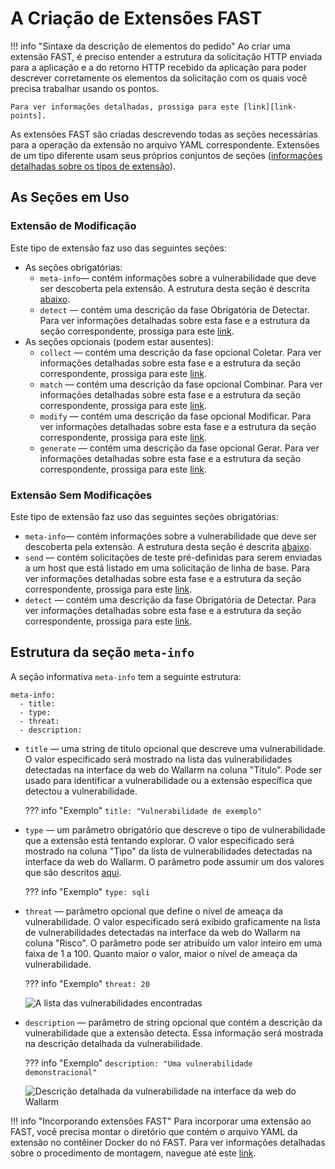 [link-points]:          points/intro.md
[link-detect]:          detect/phase-detect.md
[link-collect]:         phase-collect.md
[link-match]:           phase-match.md
[link-modify]:          phase-modify.md
[link-send]:            phase-send.md
[link-generate]:        phase-generate.md
[link-extensions]:      using-extension.md
[link-ext-logic]:       logic.md
[link-vuln-list]:       ../vuln-list.md

[img-vulns]:            ../../images/fast/dsl/en/create-extension/vulnerabilities.png
[img-vuln-details]:     ../../images/fast/dsl/en/create-extension/vuln_details.png

[anchor-meta-info]:     #structure-of-the-meta-info-section

# A Criação de Extensões FAST 

!!! info "Sintaxe da descrição de elementos do pedido"
    Ao criar uma extensão FAST, é preciso entender a estrutura da solicitação HTTP enviada para a aplicação e a do retorno HTTP recebido da aplicação para poder descrever corretamente os elementos da solicitação com os quais você precisa trabalhar usando os pontos. 

    Para ver informações detalhadas, prossiga para este [link][link-points].

As extensões FAST são criadas descrevendo todas as seções necessárias para a operação da extensão no arquivo YAML correspondente. Extensões de um tipo diferente usam seus próprios conjuntos de seções ([informações detalhadas sobre os tipos de extensão][link-ext-logic]).

## As Seções em Uso

### Extensão de Modificação

Este tipo de extensão faz uso das seguintes seções:
* As seções obrigatórias:
    * `meta-info`— contém informações sobre a vulnerabilidade que deve ser descoberta pela extensão. A estrutura desta seção é descrita [abaixo][anchor-meta-info].
    * `detect` — contém uma descrição da fase Obrigatória de Detectar. Para ver informações detalhadas sobre esta fase e a estrutura da seção correspondente, prossiga para este [link][link-detect].
* As seções opcionais (podem estar ausentes):
    * `collect` — contém uma descrição da fase opcional Coletar. Para ver informações detalhadas sobre esta fase e a estrutura da seção correspondente, prossiga para este [link][link-collect].
    * `match` — contém uma descrição da fase opcional Combinar. Para ver informações detalhadas sobre esta fase e a estrutura da seção correspondente, prossiga para este [link][link-match].
    * `modify` — contém uma descrição da fase opcional Modificar. Para ver informações detalhadas sobre esta fase e a estrutura da seção correspondente, prossiga para este [link][link-modify].
    * `generate` — contém uma descrição da fase opcional Gerar. Para ver informações detalhadas sobre esta fase e a estrutura da seção correspondente, prossiga para este [link][link-generate].


### Extensão Sem Modificações

Este tipo de extensão faz uso das seguintes seções obrigatórias:
* `meta-info`— contém informações sobre a vulnerabilidade que deve ser descoberta pela extensão. A estrutura desta seção é descrita [abaixo][anchor-meta-info].
* `send` — contém solicitações de teste pré-definidas para serem enviadas a um host que está listado em uma solicitação de linha de base. Para ver informações detalhadas sobre esta fase e a estrutura da seção correspondente, prossiga para este [link][link-send].
* `detect` — contém uma descrição da fase Obrigatória de Detectar. Para ver informações detalhadas sobre esta fase e a estrutura da seção correspondente, prossiga para este [link][link-detect].

## Estrutura da seção `meta-info`

A seção informativa `meta-info` tem a seguinte estrutura:

```
meta-info:
  - title:
  - type:
  - threat:
  - description:
```

* `title` — uma string de título opcional que descreve uma vulnerabilidade. O valor especificado será mostrado na lista das vulnerabilidades detectadas na interface da web do Wallarm na coluna "Título". Pode ser usado para identificar a vulnerabilidade ou a extensão específica que detectou a vulnerabilidade.

    ??? info "Exemplo"
        `title: "Vulnerabilidade de exemplo"`

* `type` — um parâmetro obrigatório que descreve o tipo de vulnerabilidade que a extensão está tentando explorar. O valor especificado será mostrado na coluna "Tipo" da lista de vulnerabilidades detectadas na interface da web do Wallarm. O parâmetro pode assumir um dos valores que são descritos [aqui][link-vuln-list].
   
    ??? info "Exemplo"
        `type: sqli`    

* `threat` — parâmetro opcional que define o nível de ameaça da vulnerabilidade. O valor especificado será exibido graficamente na lista de vulnerabilidades detectadas na interface da web do Wallarm na coluna "Risco". O parâmetro pode ser atribuído um valor inteiro em uma faixa de 1 a 100. Quanto maior o valor, maior o nível de ameaça da vulnerabilidade. 

    ??? info "Exemplo"
        `threat: 20`
    
    ![A lista das vulnerabilidades encontradas][img-vulns]

* `description` — parâmetro de string opcional que contém a descrição da vulnerabilidade que a extensão detecta. Essa informação será mostrada na descrição detalhada da vulnerabilidade.
    
    ??? info "Exemplo"
        `description: "Uma vulnerabilidade demonstracional"`    
    
    ![Descrição detalhada da vulnerabilidade na interface da web do Wallarm][img-vuln-details]
    
!!! info "Incorporando extensões FAST"
    Para incorporar uma extensão ao FAST, você precisa montar o diretório que contém o arquivo YAML da extensão no contêiner Docker do nó FAST. Para ver informações detalhadas sobre o procedimento de montagem, navegue até este [link][link-extensions].